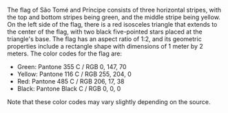 The flag of São Tomé and Príncipe consists of three horizontal stripes, with the top and bottom stripes being green, and the middle stripe being yellow. On the left side of the flag, there is a red isosceles triangle that extends to the center of the flag, with two black five-pointed stars placed at the triangle's base. The flag has an aspect ratio of 1:2, and its geometric properties include a rectangle shape with dimensions of 1 meter by 2 meters. The color codes for the flag are:

- Green: Pantone 355 C / RGB 0, 147, 70
- Yellow: Pantone 116 C / RGB 255, 204, 0
- Red: Pantone 485 C / RGB 206, 17, 38
- Black: Pantone Black C / RGB 0, 0, 0

Note that these color codes may vary slightly depending on the source.
